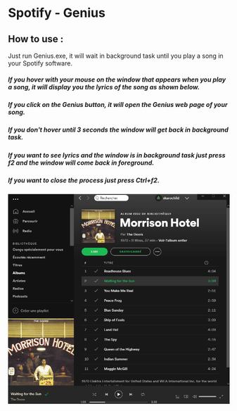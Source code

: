 # Spotify - Genius

## How to use :
Just run Genius.exe, it will wait in background task until you play a song in your Spotify software. 
##### If you hover with your mouse on the window that appears when you play a song, it will display you the lyrics of the song as shown below.
##### If you click on the Genius button, it will open the Genius web page of your song.
##### If you don't hover until 3 seconds the window will get back in background task.
##### If you want to see lyrics and the window is in background task just press f2 and the window will come back in foreground.
##### If you want to close the process just press Ctrl+f2.


![alt text][Demo]

[Demo]: Gif36.gif "Demo"
